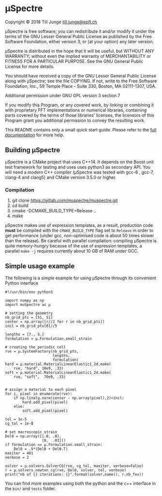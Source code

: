 # µSpectre

Copyright © 2018 Till Junge <till.junge@epfl.ch>

µSpectre is free software; you can redistribute it and/or modify it under the
terms of the GNU Lesser General Public License as published by the Free Software
Foundation, either version 3, or (at your option) any later version.

µSpectre is distributed in the hope that it will be useful, but WITHOUT ANY
WARRANTY; without even the implied warranty of MERCHANTABILITY or FITNESS FOR A
PARTICULAR PURPOSE. See the GNU General Public License for more details.

You should have received a copy of the GNU Lesser General Public License along
with µSpectre; see the file COPYING. If not, write to the Free Software
Foundation, Inc., 59 Temple Place - Suite 330, Boston, MA 02111-1307, USA.

Additional permission under GNU GPL version 3 section 7

If you modify this Program, or any covered work, by linking or combining it with
proprietary FFT implementations or numerical libraries, containing parts covered
by the terms of those libraries' licenses, the licensors of this Program grant
you additional permission to convey the resulting work.


This README contains only a small quick start guide. Please refer to the [full
documentation](https://muspectre.readthedocs.io) for more help.

## Building µSpectre
µSpectre is a CMake project that uses C++14. It depends on the Boost unit test
framework for testing and uses uses python3 as secondary API. You will need a
modern C++ compiler (µSpectre was tested with gcc-6 , gcc-7, clang-4 and clang5)
and CMake version 3.5.0 or higher.

### Compilation

  1. git clone https://gitlab.com/muspectre/muspectre.git
  2. cd build
  3. cmake -DCMAKE_BUILD_TYPE=Release ..
  4. make

µSpectre makes use of expression templates, as a result, production code
**must** be compiled with the `CMAKE_BUILD_TYPE` flag set to `Release` in order
to get performance (under gcc, non-optimised code is about 50 times slower than
the release). Be careful with parallel compilation: compiling µSpectre is quite
memory-hungry because of the use of expression templates, a parallel `make -j`
requires currently about 10 GB of RAM under GCC.

## Simple usage example
The following is a simple example for using µSpectre through its convenient
Python interface

    #!/usr/bin/env python3

    import numpy as np
    import muSpectre as µ

    # setting the geometry
    nb_grid_pts = [51, 51]
    center = np.array([r//2 for r in nb_grid_pts])
    incl = nb_grid_pts[0]//5

    lengths = [7., 5.]
    formulation = µ.Formulation.small_strain

    # creating the periodic cell
    rve = µ.SystemFactory(nb_grid_pts,
                          lengths,
                          formulation)
    hard = µ.material.MaterialLinearElastic1_2d.make(
        rve, "hard", 10e9, .33)
    soft = µ.material.MaterialLinearElastic1_2d.make(
        rve, "soft",  70e9, .33)


    # assign a material to each pixel
    for i, pixel in enumerate(rve):
        if np.linalg.norm(center - np.array(pixel),2)<incl:
            hard.add_pixel(pixel)
        else:
            soft.add_pixel(pixel)

    tol = 1e-5
    cg_tol = 1e-8

    # set macroscopic strain
    Del0 = np.array([[.0, .0],
                     [0,  .03]])
    if formulation == µ.Formulation.small_strain:
        Del0 = .5*(Del0 + Del0.T)
    maxiter = 401
    verbose = 2

    solver = µ.solvers.SolverCG(rve, cg_tol, maxiter, verbose=False)
    r = µ.solvers.newton_cg(rve, Del0, solver, tol, verbose)
    print("nb of {} iterations: {}".format(solver.name(), r.nb_fev))

You can find more examples using both the python and the c++ interface in the
`bin/` and `tests` folder.
